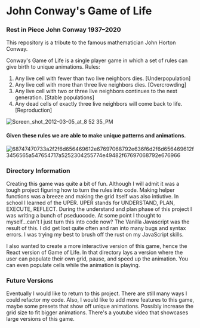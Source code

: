 # John Conway's Game of Life
### Rest in Piece John Conway 1937–2020

This repository is a tribute to the famous mathematician John Horton Conway.

Conway's Game of Life is a single player game in which a set of rules can give birth to unique animations.
Rules:
1. Any live cell with fewer than two live neighbors dies. [Underpopulation]
2. Any live cell with more than three live neighbors dies. [Overcrowding]
3. Any live cell with two or three live neighbors continues to the next generation. [Stable populations]
4. Any dead cells of exactly three live neighbors will come back to life. [Reproduction]

![Screen_shot_2012-03-05_at_8 52 35_PM](https://user-images.githubusercontent.com/57306606/85798209-b1dba180-b702-11ea-8206-824a2f3d5fc6.png)

#### Given these rules we are able to make unique patterns and animations.

![68747470733a2f2f6d656469612e67697068792e636f6d2f6d656469612f3456565a547654717a5252304255774e49482f67697068792e676966](https://user-images.githubusercontent.com/57306606/85798460-20206400-b703-11ea-8ffa-be23f50271f9.gif)

### Directory Information

Creating this game was quite a bit of fun. Although I will admit it was a tough project figuring how to turn the rules into code. Making helper functions was a breeze and making the grid itself was also intiutive. In school I learned of the UPER. UPER stands for UNDERSTAND, PLAN, EXECUTE, REFLECT. During the understand and plan phase of this project I was writing a bunch of pseduocode. At some point I thought to myself...can't I just turn this into code now? The Vanilla Javascript was the result of this. I did get lost quite often and ran into many bugs and syntax errors. I was trying my best to brush off the rust on my JavaScript skills.

I also wanted to create a more interactive version of this game, hence the React version of Game of Life. In that directory lays a version where the user can populate their own grid, pause, and speed up the animation. You can even populate cells while the animation is playing. 


### Future Versions

Eventually I would like to return to this project. There are still many ways I could refactor my code. Also, I would like to add more features to this game, maybe some presets that show off unique animations. Possibly increase the grid size to fit bigger animations. There's a youtube video that showcases large versions of this game. 

